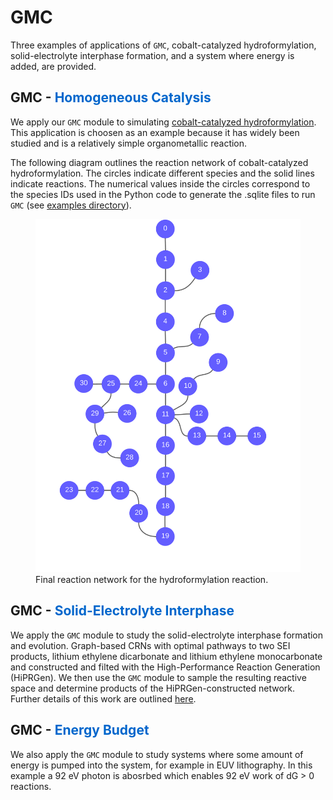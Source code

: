 # GMC 

Three examples of applications of `GMC`, cobalt-catalyzed hydroformylation, solid-electrolyte interphase formation, and a system where energy is added, are provided.

## GMC - <span style="color: #0066CC"> Homogeneous Catalysis </span>

We apply our `GMC` module to simulating [cobalt-catalyzed hydroformylation](https://pubs.rsc.org/en/content/articlehtml/2017/sc/c7sc03628k). This application is choosen as an example because it has widely been studied and is a relatively simple organometallic reaction.

The following diagram outlines the reaction network of cobalt-catalyzed hydroformylation. The circles indicate different species and the solid lines indicate reactions. The numerical values inside the circles correspond to the species IDs used in the Python code to generate the .sqlite files to run `GMC` (see <a href="{{ site.github.repository_url }}"> examples directory</a>).

<figure>
    <img src="catalysis.pdf"
         alt="homogeneous catalysis">
    <figcaption> Final reaction network for the hydroformylation reaction.  </figcaption>
</figure>

## GMC - <span style="color: #0066CC"> Solid-Electrolyte Interphase </span>

We apply the `GMC` module to study the solid-electrolyte interphase formation and evolution. Graph-based CRNs with optimal pathways to two SEI products, lithium ethylene dicarbonate and lithium ethylene monocarbonate and constructed and filted with the High-Performance Reaction Generation (HiPRGen). We then use the `GMC` module to sample the resulting reactive space and determine products of the HiPRGen-constructed network. Further details of this work are outlined [here](https://chemrxiv.org/engage/api-gateway/chemrxiv/assets/orp/resource/item/61c509e6f52bc461dacb7766/original/template-free-reaction-networks-enable-predictive-and-automated-analysis-of-complex-electrochemical-reaction-cascades.pdf).


## GMC - <span style="color: #0066CC"> Energy Budget </span>

We also apply the `GMC` module to study systems where some amount of energy is pumped into the system, for example in EUV lithography. In this example a 92 eV photon is abosrbed which enables 92 eV work of dG > 0 reactions. 